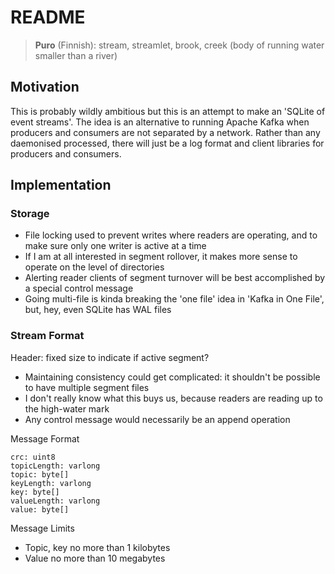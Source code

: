 # README

> **Puro** (Finnish): stream, streamlet, brook, creek (body of running water smaller than a river)

## Motivation
This is probably wildly ambitious but this is an attempt to make an 'SQLite of event streams'. 
The idea is an alternative to running Apache Kafka when producers and consumers are not separated by a network.
Rather than any daemonised processed, there will just be a log format and client libraries for producers and consumers.

## Implementation

### Storage
- File locking used to prevent writes where readers are operating, and to make sure only one writer is active at a time
- If I am at all interested in segment rollover, it makes more sense to operate on the level of directories
- Alerting reader clients of segment turnover will be best accomplished by a special control message
- Going multi-file is kinda breaking the 'one file' idea in 'Kafka in One File', but, hey, even SQLite has WAL files

### Stream Format
Header: fixed size to indicate if active segment?
- Maintaining consistency could get complicated: it shouldn't be possible to have multiple segment files
- I don't really know what this buys us, because readers are reading up to the high-water mark
- Any control message would necessarily be an append operation

Message Format
```text
crc: uint8
topicLength: varlong
topic: byte[]
keyLength: varlong
key: byte[]
valueLength: varlong
value: byte[]
```

Message Limits
- Topic, key no more than 1 kilobytes
- Value no more than 10 megabytes